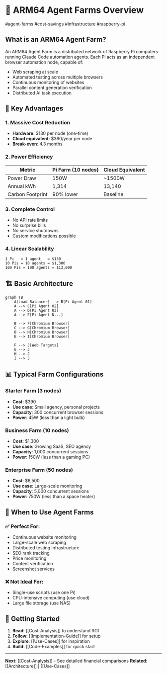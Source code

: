 # 🌟 ARM64 Agent Farms Overview

#agent-farms #cost-savings #infrastructure #raspberry-pi

## What is an ARM64 Agent Farm?

An ARM64 Agent Farm is a distributed network of Raspberry Pi computers running Claude Code automation agents. Each Pi acts as an independent browser automation node, capable of:

- Web scraping at scale
- Automated testing across multiple browsers
- Continuous monitoring of websites
- Parallel content generation verification
- Distributed AI task execution

## 🔑 Key Advantages

### 1. **Massive Cost Reduction**
- **Hardware**: $130 per node (one-time)
- **Cloud equivalent**: $360/year per node
- **Break-even**: 4.3 months

### 2. **Power Efficiency**
| Metric | Pi Farm (10 nodes) | Cloud Equivalent |
|--------|-------------------|------------------|
| Power Draw | 150W | ~1500W |
| Annual kWh | 1,314 | 13,140 |
| Carbon Footprint | 90% lower | Baseline |

### 3. **Complete Control**
- No API rate limits
- No surprise bills
- No service shutdowns
- Custom modifications possible

### 4. **Linear Scalability**
```
1 Pi   = 1 agent   = $130
10 Pis = 10 agents = $1,300
100 Pis = 100 agents = $13,000
```

## 🏗️ Basic Architecture

```mermaid
graph TB
    A[Load Balancer] --> B[Pi Agent 01]
    A --> C[Pi Agent 02]
    A --> D[Pi Agent 03]
    A --> E[Pi Agent N...]
    
    B --> F[Chromium Browser]
    C --> G[Chromium Browser]
    D --> H[Chromium Browser]
    E --> I[Chromium Browser]
    
    F --> J[Web Targets]
    G --> J
    H --> J
    I --> J
```

## 📊 Typical Farm Configurations

### Starter Farm (3 nodes)
- **Cost**: $390
- **Use case**: Small agency, personal projects
- **Capacity**: 300 concurrent browser sessions
- **Power**: 45W (less than a light bulb)

### Business Farm (10 nodes)
- **Cost**: $1,300
- **Use case**: Growing SaaS, SEO agency
- **Capacity**: 1,000 concurrent sessions
- **Power**: 150W (less than a gaming PC)

### Enterprise Farm (50 nodes)
- **Cost**: $6,500
- **Use case**: Large-scale monitoring
- **Capacity**: 5,000 concurrent sessions
- **Power**: 750W (less than a space heater)

## 🎯 When to Use Agent Farms

### ✅ Perfect For:
- Continuous website monitoring
- Large-scale web scraping
- Distributed testing infrastructure
- SEO rank tracking
- Price monitoring
- Content verification
- Screenshot services

### ❌ Not Ideal For:
- Single-use scripts (use one Pi)
- CPU-intensive computing (use cloud)
- Large file storage (use NAS)

## 🚀 Getting Started

1. **Read**: [[Cost-Analysis]] to understand ROI
2. **Follow**: [[Implementation-Guide]] for setup
3. **Explore**: [[Use-Cases]] for inspiration
4. **Build**: [[Code-Examples]] for quick start

---

**Next**: [[Cost-Analysis]] - See detailed financial comparisons
**Related**: [[Architecture]] | [[Use-Cases]]